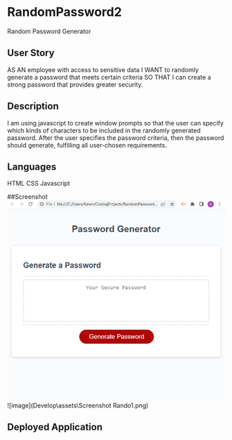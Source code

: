 # RandomPassword2
Random Password Generator

## User Story
AS AN employee with access to sensitive data
I WANT to randomly generate a password that meets certain criteria
SO THAT I can create a strong password that provides greater security.

## Description
I am using javascript to create window prompts so that the user can specify which kinds of characters to be included in the randomly generated password. After the user specifies the password criteria, then the password should generate, fulfilling all user-chosen requirements. 

## Languages
HTML
CSS
Javascript

##Screenshot
![image](Develop\assets\ScreenshotRando2.png)
![image](Develop\assets\Screenshot Rando1.png)


## Deployed Application

